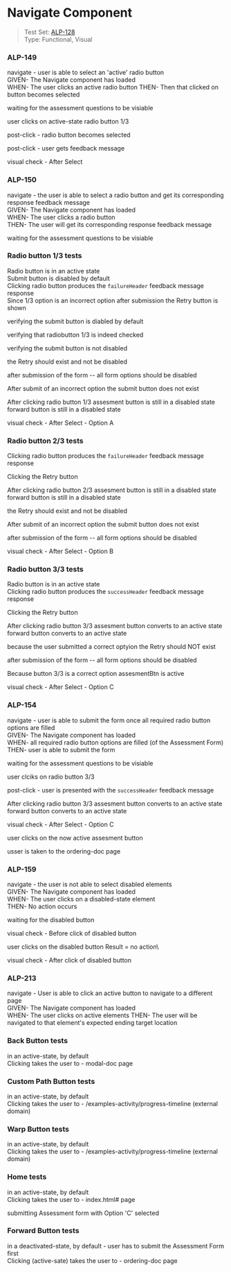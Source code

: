 # Navigate Component
> Test Set: [ALP-128](https://everfi.atlassian.net/browse/ALP-128)    
Type: Functional, Visual  

<!-- include: cypress/integration/blacksmith/navigate.js -->

### ALP-149

navigate - user is able to select an \'active\' radio button\
GIVEN- The Navigate component has loaded\
WHEN- The user clicks an active radio button
THEN- Then that clicked on button becomes selected

waiting for the assessment questions to be visiable

user clicks on active-state radio button 1/3

post-click - radio button becomes selected

post-click - user gets feedback message

visual check -  After Select

### ALP-150

navigate - the user is able to select a radio button and get its corresponding response feedback message\
GIVEN- The Navigate component has loaded\
WHEN- The user clicks a radio button\
THEN- The user will get its corresponding response feedback message

waiting for the assessment questions to be visiable

### Radio button 1/3 tests

Radio button is in an active state\
Submit button is disabled by default\
Clicking radio button produces the `failureHeader` feedback message response\
Since 1/3 option is an incorrect option after submission the Retry button is shown

verifying the submit button is diabled by default

verifying that radiobutton 1/3 is indeed checked

verifying the submit button is not disabled

the Retry should  exist and not be disabled

after submission of the form -- all form options should be disabled

After submit of an incorrect option the submit button does not exist

After clicking radio button 1/3
assesment button is still in a disabled state\
forward button is still in a disabled state

visual check -  After Select - Option A

### Radio button 2/3 tests

Clicking radio button produces the `failureHeader` feedback message response

Clicking the Retry button

After clicking radio button 2/3
assesment button is still in a disabled state\
forward button is still in a disabled state

the Retry should  exist and not be disabled

After submit of an incorrect option the submit button does not exist

after submission of the form -- all form options should be disabled

visual check -  After Select - Option B

### Radio button 3/3 tests

Radio button is in an active state\
Clicking radio button produces the `successHeader` feedback message response

Clicking the Retry button

After clicking radio button 3/3
assesment button converts to an active state\
forward button converts to an active state

because the user submitted a correct optyion the Retry should  NOT exist

after submission of the form -- all form options should be disabled

Because button 3/3 is a correct option assesmentBtn is active

visual check -  After Select - Option C

### ALP-154

navigate - user is able to submit the form once all required radio button options are filled\
GIVEN- The Navigate component has loaded\
WHEN- all required radio button options are filled (of the Assessment Form)\
THEN- user is able to submit the form

waiting for the assessment questions to be visiable

user clciks on radio button 3/3

post-click - user is presented with the `successHeader` feedback message

After clicking radio button 3/3
assesment button converts to an active state\
forward button converts to an active state

visual check -  After Select - Option C

user clicks on the now active assesment button

usser is taken to the ordering-doc page

### ALP-159

navigate - the user is not able to select disabled elements\
GIVEN- The Navigate component has loaded\
WHEN- The user clicks on a disabled-state element\
THEN- No action occurs

waiting for the disabled button

visual check -  Before click of disabled button

user clicks on the disabled button
Result = no action\

visual check -  After click of disabled button

### ALP-213

navigate - User is able to click an active button to navigate to a different page\
GIVEN- The Navigate component has loaded\
WHEN- The user clicks on active elements
THEN- The user will be navigated to that element's expected ending target location

### Back Button tests

in an active-state, by default\
Clicking takes the user to - modal-doc page

### Custom Path Button tests

in an active-state, by default\
Clicking takes the user to - /examples-activity/progress-timeline (external domain)

### Warp Button tests

in an active-state, by default\
Clicking takes the user to - /examples-activity/progress-timeline (external domain)

### Home tests

in an active-state, by default\
Clicking takes the user to - index.html# page

submitting Assessment form with Option 'C' selected

### Forward Button tests

in a deactivated-state, by default - user has to submit the Assessment Form first\
Clicking (active-sate) takes the user to - ordering-doc page

<!-- /include: cypress/integration/blacksmith/navigate.js -->